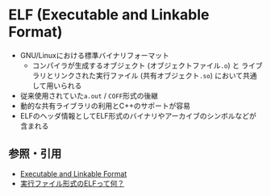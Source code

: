# ELF (Executable and Linkable Format)
- GNU/Linuxにおける標準バイナリフォーマット
  - コンパイラが生成するオブジェクト (オブジェクトファイル`.o`) と
    ライブラリとリンクされた実行ファイル (共有オブジェクト`.so`) において共通して用いられる
- 従来使用されていた`a.out` / `COFF`形式の後継
- 動的な共有ライブラリの利用とC++のサポートが容易
- ELFのヘッダ情報としてELF形式のバイナリやアーカイブのシンボルなどが含まれる

## 参照・引用
- [Executable and Linkable Format](https://ja.wikipedia.org/wiki/Executable_and_Linkable_Format)
- [実行ファイル形式のELFって何？](https://www.itmedia.co.jp/help/tips/linux/l0448.html)
